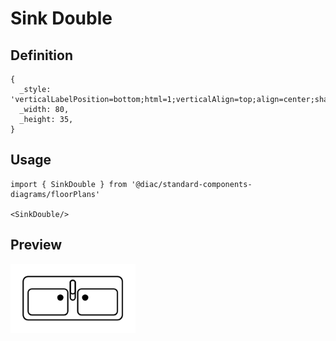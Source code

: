 # Sink Double

## Definition

```
{
  _style: 'verticalLabelPosition=bottom;html=1;verticalAlign=top;align=center;shape=mxgraph.floorplan.sink_double2;',
  _width: 80,
  _height: 35,
}
```

## Usage

```
import { SinkDouble } from '@diac/standard-components-diagrams/floorPlans'

<SinkDouble/>
```

## Preview

<img src="./sink-double.png" width="200"/>
